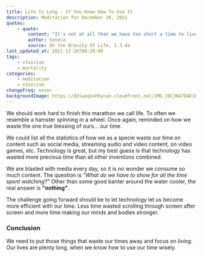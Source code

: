 ```yaml
---
title: Life Is Long - If You Know How To Use It
description: Meditation for December 26, 2021
quotes: 
    - quote:
        content: "It's not at all that we have too short a time to live, but that we squander a great deal of it. Life is long enough, and it's given in sufficient measure to do many great things if we spend it well. But when it's poured down the drain of luxury and neglect, when it's employed to no good end, were finally driven to see that it has passed by before we even recognized it passing. And so it is—we don’t receive a short life, we make it so."
        author: Seneca
        source: On the Brevity Of Life, 1.3-4a
last_updated_at: 2021-12-26T08:29:00
tags:
    - stoicism
    - mortality
categories:
    - meditation
    - stoicism
changeFreq: never
backgroundImage: https://d3iwoqnah6ycun.cloudfront.net/IMG_19C38A7DAE1B.jpg
---
```


We should work hard to finish this marathon we call life. To often we resemble a hamster spinning in a wheel. Once 
again, reminded on how we waste the one true blessing of ours… our time.

We could list all the statistics of how we as a specie waste our time on content such as social media, streaming audio 
and video content, on video games, etc. Technology is great, but my best guess is that technology has wasted more 
precious time than all other inventions combined.

We are blasted with media every day, so it is no wonder we consume so much content. The question is *"What do we have to
show for all the time spent watching?"* Other than some good banter around the water cooler, the real answer is
**"nothing"**.

The challenge going forward should be to let technology let us become more efficient with our time. Less time wasted 
scrolling through screen after screen and more time making our minds and bodies stronger.

### Conclusion

We need to put those things that waste our times away and focus on *living*. Our lives are plenty long, when we know 
how to use our time wisely.
